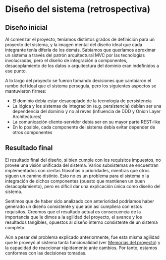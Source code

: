 # Diseño del sistema (retrospectiva)

## Diseño inicial

Al comenzar el proyecto, teníamos distintos grados de definición para un proyecto del sistema, y la imagen mental del diseño ideal que cada integrante tenía difería de los demás. Sabíamos que queríamos aproximar un sistema a través del patrón arquitectural MVC por las tecnologías involucradas, pero el diseño de integración a componentes, desacoplamiento de los datos o arquitectura del dominio eran indefinidos a ese punto.

A lo largo del proyecto se fueron tomando decisiones que cambiaron el rumbo del ideal que el sistema perseguía, pero los siguientes aspectos se mantuvieron firmes:

- El dominio debía estar desacoplado de la tecnología de persistencia
- La lógica y los sistemas de integración (e.g. persistencia) debían ser una dependencia del dominio y no al revés (influencia de DDD y Onion Layer Architectures)
- La comunicación cliente-servidor debía ser en su mayor parte REST-like
- En lo posible, cada componente del sistema debía evitar depender de otros componentes

## Resultado final

El resultado final del diseño, si bien cumple con los requisitos impuestos, no provee una visión unificada del sistema. Varios subsistemas se encuentran implementados con ciertas filosofías o prioridades, mientras que otros siguen un camino distinto. Esto no es un problema para el sistema o la integración de dichos componentes (puesto que mantienen un buen desacoplamiento), pero es difícil dar una explicación única como diseño del sistema.

Sentimos que de haber sido analizado con anterioridad podríamos haber generado un diseño consistente y que aún así cumpliera con estos requisitos. Creemos que el resultado actual es consecuencia de la importancia que le dimos a la agilidad del proyecto, el avance y los resultados tangibles, opuestos al diseño interno consistente de un sistema completo.

Aún a pesar del problema explicado anteriormente, fue esta misma agilidad que le proveyó al sistema tanta funcionalidad (ver [Memorias del proyecto](../2014-08-11-Memorias-de-Proyecto)) y la capacidad de reaccionar rápidamente ante cambios. Por tanto, estamos conformes con las decisiones tomadas.